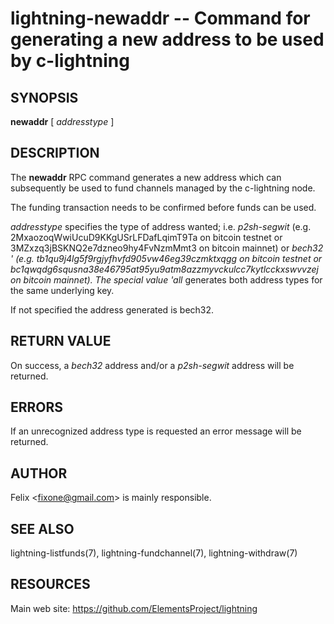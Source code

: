 lightning-newaddr -- Command for generating a new address to be used by c-lightning
===================================================================================

SYNOPSIS
--------

**newaddr** \[ *addresstype* \]

DESCRIPTION
-----------

The **newaddr** RPC command generates a new address which can
subsequently be used to fund channels managed by the c-lightning node.

The funding transaction needs to be confirmed before funds can be used.

*addresstype* specifies the type of address wanted; i.e. *p2sh-segwit*
(e.g. 2MxaozoqWwiUcuD9KKgUSrLFDafLqimT9Ta on bitcoin testnet or
3MZxzq3jBSKNQ2e7dzneo9hy4FvNzmMmt3 on bitcoin mainnet) or *bech32 '
(e.g. tb1qu9j4lg5f9rgjyfhvfd905vw46eg39czmktxqgg on bitcoin testnet or
bc1qwqdg6squsna38e46795at95yu9atm8azzmyvckulcc7kytlcckxswvvzej on
bitcoin mainnet). The special value 'all* generates both address types
for the same underlying key.

If not specified the address generated is bech32.

RETURN VALUE
------------

On success, a *bech32* address and/or a *p2sh-segwit* address will be
returned.

ERRORS
------

If an unrecognized address type is requested an error message will be
returned.

AUTHOR
------

Felix <<fixone@gmail.com>> is mainly responsible.

SEE ALSO
--------

lightning-listfunds(7), lightning-fundchannel(7), lightning-withdraw(7)

RESOURCES
---------

Main web site: <https://github.com/ElementsProject/lightning>
